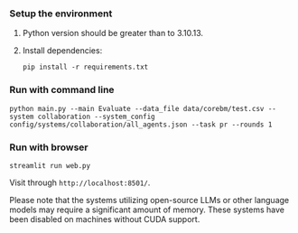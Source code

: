 ### Setup the environment

1. Python version should be greater than to 3.10.13.

2. Install dependencies:
    ```shell
    pip install -r requirements.txt
    ```

### Run with command line

```shell
python main.py --main Evaluate --data_file data/corebm/test.csv --system collaboration --system_config config/systems/collaboration/all_agents.json --task pr --rounds 1
```

### Run with browser

```shell
streamlit run web.py
```

Visit through `http://localhost:8501/`.

Please note that the systems utilizing open-source LLMs or other language models may require a significant amount of memory. These systems have been disabled on machines without CUDA support.
